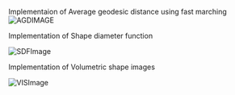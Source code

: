 Implementaion of Average geodesic distance using fast marching
![AGDIMAGE](https://github.com/rix161/SBU_ComputerGraphics/blob/master/TestCGAL/Test/SceenShots/AGDResult.png)

Implementation of Shape diameter function

![SDFImage](https://github.com/rix161/SBU_ComputerGraphics/blob/master/TestCGAL/Test/SceenShots/SDFResult.png)

Implementation of Volumetric shape images

![VISImage](https://github.com/rix161/SBU_ComputerGraphics/blob/master/TestCGAL/Test/SceenShots/VISResult.png)

